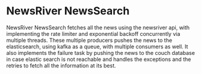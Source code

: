 # NewsRiver NewsSearch
NewsRiver NewsSearch fetches all the news using the newsriver api, with implementing the rate limiter and exponential backoff 
concurrently via multiple threads. These multiple producers pushes the news to the elasticsearch, using kafka as a queue, with multiple consumers as well. It also
implements the failure task by pushing the news to the couch database in case elastic search is not reachable and handles the exceptions and the retries to fetch all the information at its best.
